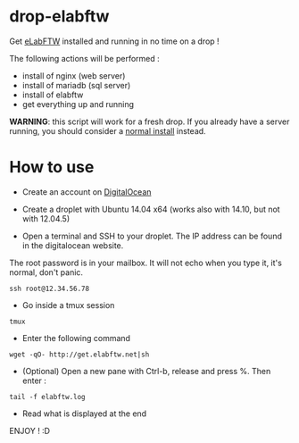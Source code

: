 # drop-elabftw

Get [eLabFTW](http://www.elabftw.net) installed and running in no time on a drop !

The following actions will be performed :

- install of nginx (web server)
- install of  mariadb (sql server)
- install of elabftw
- get everything up and running

**WARNING**: this script will work for a fresh drop. If you already have a server running, you should consider a [normal install](https://github.com/NicolasCARPi/elabftw#install-on-a-gnulinux-server) instead.

# How to use

* Create an account on [DigitalOcean](https://cloud.digitalocean.com/registrations/new)

* Create a droplet with Ubuntu 14.04 x64 (works also with 14.10, but not with 12.04.5)

* Open a terminal and SSH to your droplet. The IP address can be found in the digitalocean website.

The root password is in your mailbox. It will not echo when you type it, it's normal, don't panic.

~~~
ssh root@12.34.56.78
~~~

* Go inside a tmux session

~~~
tmux
~~~

* Enter the following command

```
wget -qO- http://get.elabftw.net|sh
```

* (Optional) Open a new pane with Ctrl-b, release and press %. Then enter :

~~~
tail -f elabftw.log
~~~

* Read what is displayed at the end

ENJOY ! :D
